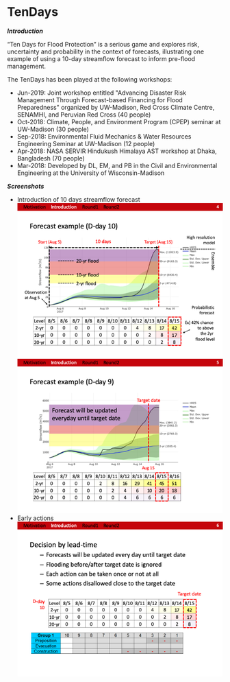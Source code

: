 # TenDays

***Introduction***

“Ten Days for Flood Protection” is a serious game and explores risk, uncertainty and probability in the context of forecasts, illustrating one example of using a 10-day streamflow forecast to inform pre-flood management.

The TenDays has been played at the following workshops:
- Jun-2019: Joint workshop entitled "Advancing Disaster Risk Management Through Forecast-based Financing for Flood Preparedness" organized by UW-Madison, Red Cross Climate Centre, SENAMHI, and Peruvian Red Cross (40 people)
- Oct-2018: Climate, People, and Environment Program (CPEP) seminar at UW-Madison (30 people)
- Sep-2018: Environmental Fluid Mechanics & Water Resources Engineering Seminar at UW-Madison (12 people)
- Apr-2018: NASA SERVIR Hindukush Himalaya AST workshop at Dhaka, Bangladesh (70 people)
- Mar-2018: Developed by DL, EM, and PB in the Civil and Environmental Engineering at the University of Wisconsin-Madison


***Screenshots***
- Introduction of 10 days streamflow forecast\
![Forecast_info1](./docs/screenshot1.png)
![Forecast_info2](./docs/screenshot2.png)
- Early actions\
![Forecast1](./docs/screenshot3.png)
